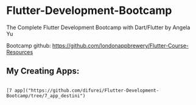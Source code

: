 # Flutter-Development-Bootcamp
The Complete Flutter Development Bootcamp with Dart/Flutter by Angela Yu

Bootcamp github: https://github.com/londonappbrewery/Flutter-Course-Resources

## My Creating Apps:
<code>
[7 app]("https://github.com/difurei/Flutter-Development-Bootcamp/tree/7_app_destini")
</code>
